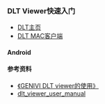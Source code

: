 ### DLT Viewer快速入门

+ [DLT主页](https://github.com/COVESA/dlt-viewer?tab=readme-ov-file)
+ [DLT MAC客户端](https://apps.apple.com/us/app/dlt-viewer/id6648796931?mt=12)


#### Android







#### 参考资料
+ [《GENIVI DLT viewer的使用》](https://blog.csdn.net/ce123_zhouwei/article/details/108699851)
+ [dlt_viewer_user_manual](https://github.com/COVESA/dlt-viewer/blob/master/doc/dlt_viewer_user_manual.pdf)